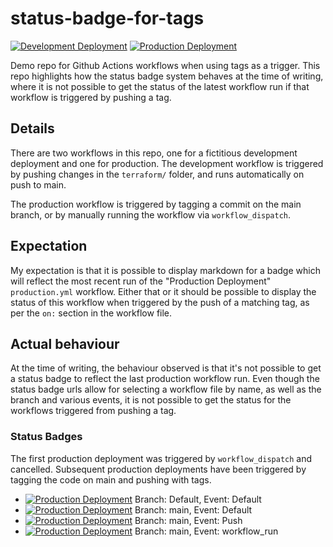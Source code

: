 # status-badge-for-tags

[![Development Deployment](https://github.com/agarthetiger/status-badge-for-tags/actions/workflows/development.yml/badge.svg?branch=main)](https://github.com/agarthetiger/status-badge-for-tags/actions/workflows/development.yml) [![Production Deployment](https://github.com/agarthetiger/status-badge-for-tags/actions/workflows/production.yml/badge.svg?branch=main)](https://github.com/agarthetiger/status-badge-for-tags/actions/workflows/production.yml)

Demo repo for Github Actions workflows when using tags as a trigger. This repo highlights how the status badge system behaves at the time of writing, where it is not possible to get the status of the latest workflow run if that workflow is triggered by pushing a tag.

## Details

There are two workflows in this repo, one for a fictitious development deployment and one for production. The development workflow is triggered by pushing changes in the `terraform/` folder, and runs automatically on push to main.

The production workflow is triggered by tagging a commit on the main branch, or by manually running the workflow via `workflow_dispatch`.

## Expectation

My expectation is that it is possible to display markdown for a badge which will reflect the most recent run of the "Production Deployment" `production.yml` workflow. Either that or it should be possible to display the status of this workflow when triggered by the push of a matching tag, as per the `on:` section in the workflow file.

## Actual behaviour

At the time of writing, the behaviour observed is that it's not possible to get a status badge to reflect the last production workflow run. Even though the status badge urls allow for selecting a workflow file by name, as well as the branch and various events, it is not possible to get the status for the workflows triggered from pushing a tag.

### Status Badges

The first production deployment was triggered by `workflow_dispatch` and cancelled. Subsequent production deployments have been triggered by tagging the code on main and pushing with tags.

* [![Production Deployment](https://github.com/agarthetiger/status-badge-for-tags/actions/workflows/production.yml/badge.svg)](https://github.com/agarthetiger/status-badge-for-tags/actions/workflows/production.yml) Branch: Default, Event: Default
* [![Production Deployment](https://github.com/agarthetiger/status-badge-for-tags/actions/workflows/production.yml/badge.svg?branch=main)](https://github.com/agarthetiger/status-badge-for-tags/actions/workflows/production.yml) Branch: main, Event: Default
* [![Production Deployment](https://github.com/agarthetiger/status-badge-for-tags/actions/workflows/production.yml/badge.svg?branch=main&event=push)](https://github.com/agarthetiger/status-badge-for-tags/actions/workflows/production.yml) Branch: main, Event: Push
* [![Production Deployment](https://github.com/agarthetiger/status-badge-for-tags/actions/workflows/production.yml/badge.svg?branch=main&event=workflow_run)](https://github.com/agarthetiger/status-badge-for-tags/actions/workflows/production.yml) Branch: main, Event: workflow_run
